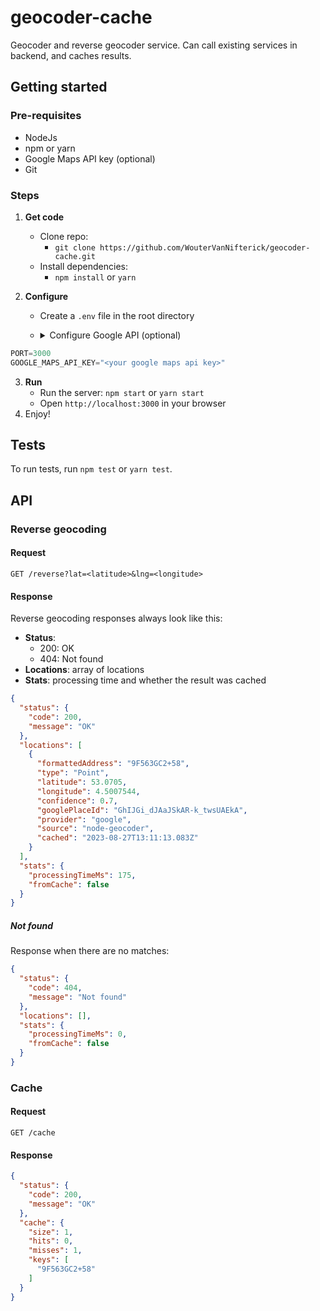 # geocoder-cache
Geocoder and reverse geocoder service. Can call existing services in backend, and caches results.

## Getting started
### Pre-requisites
- NodeJs
- npm or yarn
- Google Maps API key (optional)
- Git

### Steps
1. **Get code**
   - Clone repo:
      - `git clone https://github.com/WouterVanNifterick/geocoder-cache.git`
   - Install dependencies: 
      - `npm install` or `yarn`

2. **Configure**
   - Create a `.env` file in the root directory
   - <details><summary>Configure Google API (optional)</summary>
     
     - Go to https://developers.google.com/maps/documentation/javascript/get-api-key
     - Click "Get a key"
     - Follow the instructions
     - Copy the API key
     - Paste the API key in the `.env` file

```javascript
PORT=3000
GOOGLE_MAPS_API_KEY="<your google maps api key>"
```    
   </details>

3. **Run**
   - Run the server: `npm start` or `yarn start`
   - Open `http://localhost:3000` in your browser
4. Enjoy!

## Tests
To run tests, run `npm test` or `yarn test`.

## API
### Reverse geocoding
#### Request
`GET /reverse?lat=<latitude>&lng=<longitude>`

#### Response

Reverse geocoding responses always look like this:

- **Status**: 
  - 200: OK
  - 404: Not found
- **Locations**: array of locations
- **Stats**: processing time and whether the result was cached

```json
{
  "status": {
    "code": 200,
    "message": "OK"
  },
  "locations": [
    {
      "formattedAddress": "9F563GC2+58",
      "type": "Point",
      "latitude": 53.0705,
      "longitude": 4.5007544,
      "confidence": 0.7,
      "googlePlaceId": "GhIJGi_dJAaJSkAR-k_twsUAEkA",
      "provider": "google",
      "source": "node-geocoder",
      "cached": "2023-08-27T13:11:13.083Z"
    }
  ],
  "stats": {
    "processingTimeMs": 175,
    "fromCache": false
  }
}
```

##### Not found
Response when there are no matches:
```json
{
  "status": {
    "code": 404,
    "message": "Not found"
  },
  "locations": [],
  "stats": {
    "processingTimeMs": 0,
    "fromCache": false
  }
}
```

### Cache
#### Request
`GET /cache`

#### Response
```json
{
  "status": {
    "code": 200,
    "message": "OK"
  },
  "cache": {
    "size": 1,
    "hits": 0,
    "misses": 1,
    "keys": [
      "9F563GC2+58"
    ]
  }
}
```
